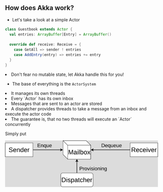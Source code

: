 ## How does Akka work?


* Let's take a look at a simple Actor

```Scala
class Guestbook extends Actor {
  val entries: ArrayBuffer[Entry] = ArrayBuffer()

  override def receive: Receive = {
    case GetAll => sender ! entries
    case AddEntry(entry) => entries += entry
  }
}
```

<li class="fragment">Don't fear no mutable state, let Akka handle this for you!</li>


* The base of everything is the `ActorSystem`
<li class="fragment">It manages its own threads</li>
<li class="fragment">Every `Actor` has its own inbox</li>
<li class="fragment">Messages that are sent to an actor are stored</li>
<li class="fragment">A dispatcher provides threads to take a message from an inbox and execute the actor code</li>
<li class="fragment">The guarantee is, that no two threads will execute an `Actor` concurrently</li>


Simply put

![akka_dispatcher](/img/Akka_Dispatcher.png "Logo Title Text 1")
